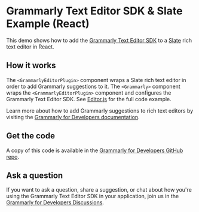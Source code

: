 # Grammarly Text Editor SDK & Slate Example (React)

This demo shows how to add the [Grammarly Text Editor SDK](https://developer.grammarly.com/) to a [Slate](https://docs.slatejs.org/) rich text editor in React.

## How it works

The `<GrammarlyEditorPlugin>` component wraps a Slate rich text editor in order to add Grammarly suggestions to it.  The `<Grammarly>` component wraps the `<GrammarlyEditorPlugin>` component and configures the Grammarly Text Editor SDK. See [Editor.js](./src/Editor.js) for the full code example.

Learn more about how to add Grammarly suggestions to rich text editors by visiting the [Grammarly for Developers documentation](https://developer.grammarly.com/docs/#supported-text-editors).

## Get the code

A copy of this code is available in the [Grammarly for Developers GitHub repo](https://github.com/grammarly/grammarly-for-developers/tree/main/examples/editor-sdk-react-slate).

## Ask a question

If you want to ask a question, share a suggestion, or chat about how you're using the Grammarly Text Editor SDK in your application, join us in the [Grammarly for Developers Discussions](https://github.com/grammarly/grammarly-for-developers/discussions).
